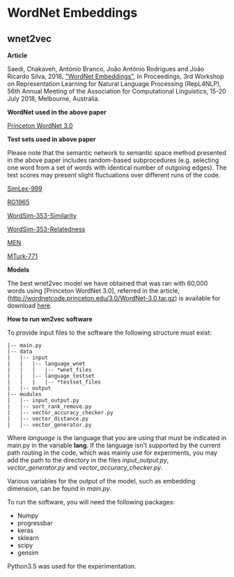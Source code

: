 # WordNet Embeddings

## wnet2vec

**Article**

Saedi, Chakaveh, António Branco, João António Rodrigues and João Ricardo Silva, 2018, ["WordNet Embeddings"](http://www.di.fc.ul.pt/~ahb/pubs/2018ChakavehEtAl.pdf), In Proceedings, 3rd Workshop on Representation Learning for Natural Language Processing (RepL4NLP), 56th Annual Meeting of the Association for Computational Linguistics, 15-20 July 2018, Melbourne, Australia.

**WordNet used in the above paper**

[Princeton WordNet 3.0](http://wordnetcode.princeton.edu/3.0/WordNet-3.0.tar.gz)

**Test sets used in above paper**

Please note that the semantic network to semantic space method presented in the above paper includes random-based subprocedures (e.g. selecting one word from a set of words with identical number of outgoing edges). The test scores may present slight fluctuations over different runs of the code.

[SimLex-999](https://www.cl.cam.ac.uk/~fh295/simlex.html)

[RG1965](http://delivery.acm.org/10.1145/370000/365657/p627-rubenstein.pdf?ip=194.117.40.49&id=365657&acc=ACTIVE%20SERVICE&key=2E5699D25B4FE09E%2E454625C777251F56%2E4D4702B0C3E38B35%2E4D4702B0C3E38B35&__acm__=1527501385_f2095c911da3627e99b9a6c8a9769558)

[WordSim-353-Similarity](http://alfonseca.org/eng/research/wordsim353.html)

[WordSim-353-Relatedness](http://alfonseca.org/eng/research/wordsim353.html)

[MEN](http://clic.cimec.unitn.it/~elia.bruni/MEN.html)

[MTurk-771](http://www2.mta.ac.il/~gideon/datasets/)

**Models**

The best wnet2vec model we have obtained that was ran with 60,000 words using [Princeton WordNet 3.0], referred in the article, (http://wordnetcode.princeton.edu/3.0/WordNet-3.0.tar.gz) is available for download [here](http://lxcenter.di.fc.ul.pt/wn2vec.zip).

**How to run wn2vec software**

To provide input files to the software the following structure must exist:

```
|-- main.py
|-- data
|   |-- input
|   |   |-- language_wnet
|   |   |   |-- *wnet_files
|   |   |-- language_testset
|   |   |   |-- *testset_files
|   |-- output
|-- modules
|   |-- input_output.py
|   |-- sort_rank_remove.py
|   |-- vector_accuracy_checker.py
|   |-- vector_distance.py
|   |-- vector_generator.py
```

Where *language* is the language that you are using that must be indicated in main.py in the variable **lang**.
If the language isn't supported by the current path routing in the code, which was mainly use for experiments, you may add the path to the directory in the files *input_output.py*, *vector_generator.py* and *vector_accuracy_checker.py*.

Various variables for the output of the model, such as embedding dimension, can be found in *main.py*. 

To run the software, you will need the following packages:

* Numpy
* progressbar
* keras
* sklearn
* scipy
* gensim

Python3.5 was used for the experimentation.